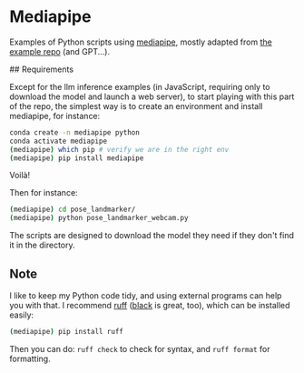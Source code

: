# Mediapipe

Examples of Python scripts using [mediapipe](https://ai.google.dev/edge/mediapipe/solutions/guide), mostly adapted from [the example repo](https://github.com/google-ai-edge/mediapipe-samples) (and GPT...).

## Requirements

Except for the llm inference examples (in JavaScript, requiring only to download the model and launch a web server), to start playing with this part of the repo, the simplest way is to create an environment and install mediapipe, for instance:

```bash
conda create -n mediapipe python
conda activate mediapipe
(mediapipe) which pip # verify we are in the right env
(mediapipe) pip install mediapipe
```

Voilà!

Then for instance:

```bash
(mediapipe) cd pose_landmarker/
(mediapipe) python pose_landmarker_webcam.py
```

The scripts are designed to download the model they need if they don't find it in the directory.

## Note

I like to keep my Python code tidy, and using external programs can help you with that. I recommend [ruff](https://docs.astral.sh/ruff/) ([black](https://github.com/psf/black) is great, too), which can be installed easily:

```bash
(mediapipe) pip install ruff
```

Then you can do: `ruff check` to check for syntax, and `ruff format` for formatting.
